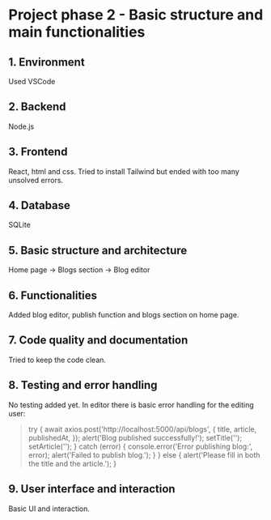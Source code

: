 # Project phase 2 - Basic structure and main functionalities



## 1. Environment

Used VSCode

## 2. Backend

Node.js

## 3. Frontend

React, html and css. Tried to install Tailwind but ended with too many unsolved errors.

## 4. Database

SQLite

## 5. Basic structure and architecture

Home page -> Blogs section -> Blog editor

## 6. Functionalities

Added blog editor, publish function and blogs section on home page.

## 7. Code quality and documentation

Tried to keep the code clean.

## 8. Testing and error handling

No testing added yet.
In editor there is basic error handling for the editing user:
>try {
                await axios.post('http://localhost:5000/api/blogs', {
                    title,
                    article,
                    publishedAt,
                });
                alert('Blog published successfully!');
                setTitle('');
                setArticle('');
            } catch (error) {
                console.error('Error publishing blog:', error);
                alert('Failed to publish blog.');
            }
        } else {
            alert('Please fill in both the title and the article.');
        }



## 9. User interface and interaction

Basic UI and interaction.